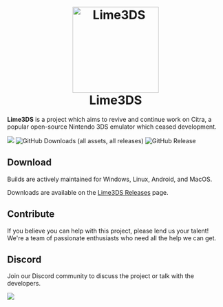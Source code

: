 <h1 align="center">
  <br>
  <a href="[https://github.com/Lime3DS]"><img src="https://raw.githubusercontent.com/Lime3DS/Lime3DS/1b1c4f29d4280c750702459fd9a6ada539a4e9a9/dist/lime.svg" alt="Lime3DS" width="200"></a>
  <br>
  <b>Lime3DS</b>
  <br>
</h1>

<b>Lime3DS</b> is a project which aims to revive and continue work on Citra, a popular open-source Nintendo 3DS emulator which ceased development.

![](https://github.com/Lime3DS/Lime3DS/actions/workflows/build.yml/badge.svg)
![GitHub Downloads (all assets, all releases)](https://img.shields.io/github/downloads/Lime3DS/Lime3DS/total?logo=github)
![GitHub Release](https://img.shields.io/github/v/release/Lime3DS/Lime3DS)

## Download
Builds are actively maintained for Windows, Linux, Android, and MacOS.

Downloads are available on the [Lime3DS Releases](https://github.com/Lime3DS/Lime-3DS-Emulator/releases) page.

## Contribute
If you believe you can help with this project, please lend us your talent! We're a team of passionate enthusiasts who need all the help we can get.

## Discord
Join our Discord community to discuss the project or talk with the developers.

[![](https://dcbadge.vercel.app/api/server/4ZjMpAp3M6)](https://discord.gg/4ZjMpAp3M6)
